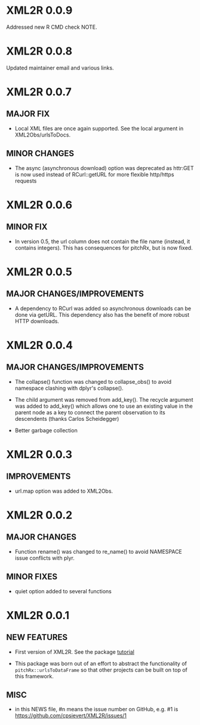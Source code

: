 # XML2R 0.0.9

Addressed new R CMD check NOTE.

# XML2R 0.0.8

Updated maintainer email and various links.

# XML2R 0.0.7

## MAJOR FIX

  - Local XML files are once again supported. See the local argument in XML2Obs/urlsToDocs.

## MINOR CHANGES

  - The async (asynchronous download) option was deprecated as httr:GET is now used instead of RCurl::getURL for more flexible http/https requests


# XML2R 0.0.6

## MINOR FIX

  - In version 0.5, the url column does not contain the file name (instead, it contains integers). This has consequences for pitchRx, but is now fixed.

# XML2R 0.0.5

## MAJOR CHANGES/IMPROVEMENTS

  - A dependency to RCurl was added so asynchronous downloads can be done via getURL. This dependency also has the benefit of more robust HTTP downloads.
  
# XML2R 0.0.4

## MAJOR CHANGES/IMPROVEMENTS

  - The collapse() function was changed to collapse_obs() to avoid namespace clashing with dplyr's collapse().

  - The child argument was removed from add_key(). The recycle argument was added to add_key() which allows one to use an existing value in the parent node as a key to connect the parent observation to its descendents (thanks Carlos Scheidegger) 
  
  - Better garbage collection
  
# XML2R 0.0.3

## IMPROVEMENTS

  - url.map option was added to XML2Obs.
  
# XML2R 0.0.2

## MAJOR CHANGES

  - Function rename() was changed to re_name() to avoid NAMESPACE issue conflicts with plyr.

## MINOR FIXES

  - quiet option added to several functions

# XML2R 0.0.1

## NEW FEATURES

  - First version of XML2R. See the package [tutorial](https://XML2R.cpsievert.me/)

  - This package was born out of an effort to abstract the functionality of `pitchRx::urlsToDataFrame` so that other projects can be built on top of this framework.

## MISC

  - in this NEWS file, #n means the issue number on GitHub, e.g. #1 is
  https://github.com/cpsievert/XML2R/issues/1
